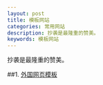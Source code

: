 ```yaml
---
layout: post
title: 模板网站
categories: 常用网站
description: 抄袭是最隆重的赞美。
keywords: 模板网站
---
```


抄袭是最隆重的赞美。

##1. [外国网页模板](https://colorlib.com/wp/free-html5-contact-form-templates/)